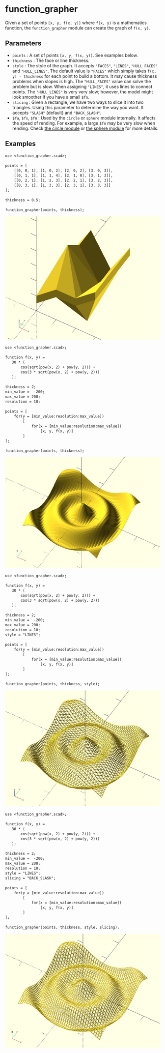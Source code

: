 # function_grapher

Given a set of points `[x, y, f(x, y)]` where `f(x, y)` is a mathematics function, the `function_grapher` module can create the graph of `f(x, y)`.

## Parameters

- `points` : A set of points `[x, y, f(x, y)]`. See examples below.
- `thickness` : The face or line thickness.
- `style` : The style of the graph. It accepts `"FACES"`, `"LINES"`, `"HULL_FACES"` and `"HULL_LINES"`. The default value is `"FACES"` which simply takes `f(x, y) - thickness` for each point to build a bottom. It may cause thickness problems when slopes is high. The `"HULL_FACES"` value can solve the problem but is slow. When assigning `"LINES"`, it uses lines to connect points. The `"HULL_LINES"` is very very slow; however, the model might look smoother if you have a small `$fn`.
- `slicing` : Given a rectangle, we have two ways to slice it into two triangles. Using this parameter to determine the way you want. It accepts `"SLASH"` (default) and `"BACK_SLASH"`.
- `$fa`, `$fs`, `$fn` : Used by the `circle` or `sphere` module internally. It affects the speed of rending. For example, a large `$fn` may be very slow when rending. Check [the circle module](https://en.wikibooks.org/wiki/OpenSCAD_User_Manual/Using_the_2D_Subsystem#circle) or [the sphere module](https://en.wikibooks.org/wiki/OpenSCAD_User_Manual/Primitive_Solids#sphere) for more details. 

## Examples

	use <function_grapher.scad>;
	
	points = [
	    [[0, 0, 1], [1, 0, 2], [2, 0, 2], [3, 0, 3]],
	    [[0, 1, 1], [1, 1, 4], [2, 1, 0], [3, 1, 3]],
	    [[0, 2, 1], [1, 2, 3], [2, 2, 1], [3, 2, 3]],
	    [[0, 3, 1], [1, 3, 3], [2, 3, 1], [3, 3, 3]]
	];
	
	thickness = 0.5;
	
	function_grapher(points, thickness);

![function_grapher](images/lib2x-function_grapher-1.JPG)

	use <function_grapher.scad>;
	
	function f(x, y) = 
	   30 * (
	       cos(sqrt(pow(x, 2) + pow(y, 2))) + 
	       cos(3 * sqrt(pow(x, 2) + pow(y, 2)))
	   );
	
	thickness = 2;
	min_value =  -200;
	max_value = 200;
	resolution = 10;
	
	points = [
	    for(y = [min_value:resolution:max_value])
	        [
	            for(x = [min_value:resolution:max_value]) 
	                [x, y, f(x, y)]
	        ]
	];
	
	function_grapher(points, thickness);

![function_grapher](images/lib2x-function_grapher-2.JPG)

	use <function_grapher.scad>;

	function f(x, y) = 
	   30 * (
	       cos(sqrt(pow(x, 2) + pow(y, 2))) + 
	       cos(3 * sqrt(pow(x, 2) + pow(y, 2)))
	   );
	
	thickness = 2;
	min_value =  -200;
	max_value = 200;
	resolution = 10;
	style = "LINES"; 
	
	points = [
	    for(y = [min_value:resolution:max_value])
	        [
	            for(x = [min_value:resolution:max_value]) 
	                [x, y, f(x, y)]
	        ]
	];
	
	function_grapher(points, thickness, style);

![function_grapher](images/lib2x-function_grapher-3.JPG)

	use <function_grapher.scad>;

	function f(x, y) = 
	   30 * (
	       cos(sqrt(pow(x, 2) + pow(y, 2))) + 
	       cos(3 * sqrt(pow(x, 2) + pow(y, 2)))
	   );
	
	thickness = 2;
	min_value =  -200;
	max_value = 200;
	resolution = 10;
	style = "LINES"; 
	slicing = "BACK_SLASH";
	
	points = [
	    for(y = [min_value:resolution:max_value])
	        [
	            for(x = [min_value:resolution:max_value]) 
	                [x, y, f(x, y)]
	        ]
	];
	
	function_grapher(points, thickness, style, slicing);

![function_grapher](images/lib2x-function_grapher-4.JPG)